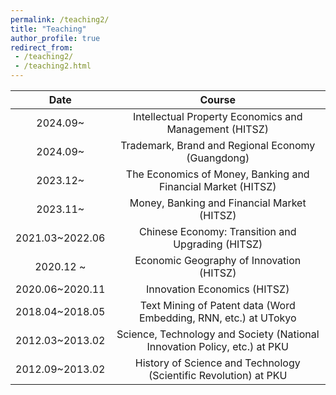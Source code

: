 ```yaml
---
permalink: /teaching2/
title: "Teaching"
author_profile: true
redirect_from: 
 - /teaching2/
 - /teaching2.html
---
```


|      Date       |                            Course                            |
| :-------------: | :----------------------------------------------------------: |
|    2024.09~     |    Intellectual Property Economics and Management (HITSZ)    |
|    2024.09~     |      Trademark, Brand and Regional Economy (Guangdong)       |
|    2023.12~     | The Economics of Money, Banking and Financial Market (HITSZ) |
|    2023.11~     |         Money, Banking and Financial Market (HITSZ)          |
| 2021.03~2022.06 |      Chinese Economy: Transition and Upgrading (HITSZ)       |
|    2020.12 ~    |           Economic Geography of Innovation (HITSZ)           |
| 2020.06~2020.11 |                 Innovation Economics (HITSZ)                 |
| 2018.04~2018.05 | Text Mining of Patent data (Word Embedding, RNN, etc.) at UTokyo |
| 2012.03~2013.02 | Science, Technology and Society (National Innovation Policy, etc.) at PKU |
| 2012.09~2013.02 | History of Science and Technology (Scientific Revolution) at PKU |